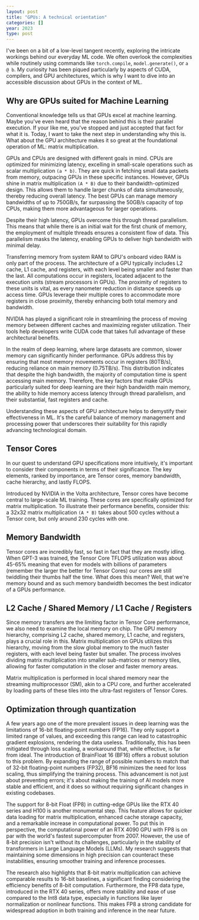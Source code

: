 ```yaml
---
layout: post
title: "GPUs: A technical orientation"
categories: []
year: 2023
type: post
---
```


I've been on a bit of a low-level tangent recently, exploring the intricate workings behind our everyday ML code. We often overlook the complexities while routinely using commands like `torch.compile`, `model.generate()`, or `a @ b`. My curiosity has been piqued particularly by aspects of CUDA, compilers, and GPU architectures, which is why I want to dive into an accessible discussion about GPUs in the context of ML.

## Why are GPUs suited for Machine Learning

Conventional knowledge tells us that GPUs excel at machine learning. Maybe you've even heard that the reason behind this is their parallel execution. If your like me, you've stopped and just accepted that fact for what it is. Today, I want to take the next step in understanding why this is. What about the GPU architecture makes it so great at the foundational operation of ML: matrix multiplication. 

GPUs and CPUs are designed with different goals in mind. CPUs are optimized for minimizing latency, excelling in small-scale operations such as scalar multiplication `(a * b)`. They are quick in fetching small data packets from memory, outpacing GPUs in these specific instances. However, GPUs shine in matrix multiplication `(A * B)` due to their bandwidth-optimized design. This allows them to handle larger chunks of data simultaneously, thereby reducing overall latency. The best GPUs can manage memory bandwidths of up to 750GB/s, far surpassing the 50GB/s capacity of top CPUs, making them more advantageous for larger operations.

Despite their high latency, GPUs overcome this through thread parallelism. This means that while there is an initial wait for the first chunk of memory, the employment of multiple threads ensures a consistent flow of data. This parallelism masks the latency, enabling GPUs to deliver high bandwidth with minimal delay.

Transferring memory from system RAM to GPU's onboard video RAM is only part of the process. The architecture of a GPU typically includes L2 cache, L1 cache, and registers, with each level being smaller and faster than the last. All computations occur in registers, located adjacent to the execution units (stream processors in GPUs). The proximity of registers to these units is vital, as every nanometer reduction in distance speeds up access time. GPUs leverage their multiple cores to accommodate more registers in close proximity, thereby enhancing both total memory and bandwidth.

NVIDIA has played a significant role in streamlining the process of moving memory between different caches and maximizing register utilization. Their tools help developers write CUDA code that takes full advantage of these architectural benefits.

In the realm of deep learning, where large datasets are common, slower memory can significantly hinder performance. GPUs address this by ensuring that most memory movements occur in registers (80TB/s), reducing reliance on main memory (0.75TB/s). This distribution indicates that despite the high bandwidth, the majority of computation time is spent accessing main memory. Therefore, the key factors that make GPUs particularly suited for deep learning are their high bandwidth main memory, the ability to hide memory access latency through thread parallelism, and their substantial, fast registers and cache.

Understanding these aspects of GPU architecture helps to demystify their effectiveness in ML. It's the careful balance of memory management and processing power that underscores their suitability for this rapidly advancing technological domain.

## Tensor Cores
In our quest to understand GPU specifications more intuitively, it's important to consider their components in terms of their significance. The key elements, ranked by importance, are Tensor cores, memory bandwidth, cache hierarchy, and lastly FLOPS.

Introduced by NVIDIA in the Volta architecture, Tensor cores have become central to large-scale ML training. These cores are specifically optimized for matrix multiplication. To illustrate their performance benefits, consider this: a 32x32 matrix multiplication `(A * B)` takes about 500 cycles without a Tensor core, but only around 230 cycles with one.

## Memory Bandwidth
Tensor cores are incredibly fast, so fast in fact that they are mostly idling. When GPT-3 was trained, the Tensor Core TFLOPS utilization was about 45-65% meaning that even for models with billions of parameters (remember the larger the better for Tensor Cores) our cores are still twiddling their thumbs half the time. What does this mean? Well, that we're memory bound and as such memory bandwidth becomes the best indicator of a GPUs performance. 

## L2 Cache / Shared Memory / L1 Cache / Registers
Since memory transfers are the limiting factor in Tensor Core performance, we also need to examine the local memory on chip. The GPU memory hierarchy, comprising L2 cache, shared memory, L1 cache, and registers, plays a crucial role in this. Matrix multiplication on GPUs utilizes this hierarchy, moving from the slow global memory to the much faster registers, with each level being faster but smaller. The process involves dividing matrix multiplication into smaller sub-matrices or memory tiles, allowing for faster computation in the closer and faster memory areas. 

Matrix multiplication is performed in local shared memory near the streaming multiprocessor (SM), akin to a CPU core, and further accelerated by loading parts of these tiles into the ultra-fast registers of Tensor Cores.

## Optimization through quantization
A few years ago one of the more prevalent issues in deep learning was the limitations of 16-bit floating-point numbers (FP16). They only support a limited range of values, and exceeding this range can lead to catastrophic gradient explosions, rendering the data useless. Traditionally, this has been mitigated through loss scaling, a workaround that, while effective, is far from ideal. The introduction of BrainFloat 16 (BF16) offers a robust solution to this problem. By expanding the range of possible numbers to match that of 32-bit floating-point numbers (FP32), BF16 minimizes the need for loss scaling, thus simplifying the training process. This advancement is not just about preventing errors; it's about making the training of AI models more stable and efficient, and it does so without requiring significant changes in existing codebases.

The support for 8-bit Float (FP8) in cutting-edge GPUs like the RTX 40 series and H100 is another monumental step. This feature allows for quicker data loading for matrix multiplication, enhanced cache storage capacity, and a remarkable increase in computational power. To put this in perspective, the computational power of an RTX 4090 GPU with FP8 is on par with the world's fastest supercomputer from 2007. However, the use of 8-bit precision isn't without its challenges, particularly in the stability of transformers in Large Language Models (LLMs). My research suggests that maintaining some dimensions in high precision can counteract these instabilities, ensuring smoother training and inference processes.

The research also highlights that 8-bit matrix multiplication can achieve comparable results to 16-bit baselines, a significant finding considering the efficiency benefits of 8-bit computation. Furthermore, the FP8 data type, introduced in the RTX 40 series, offers more stability and ease of use compared to the Int8 data type, especially in functions like layer normalization or nonlinear functions. This makes FP8 a strong candidate for widespread adoption in both training and inference in the near future.




